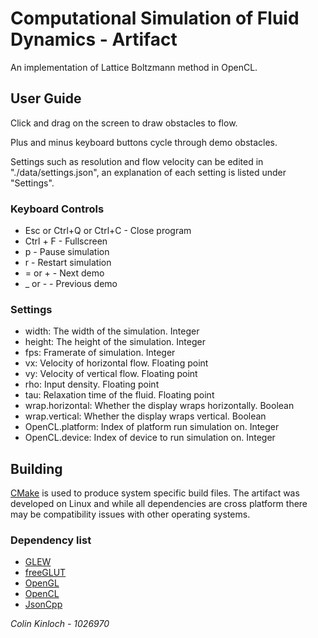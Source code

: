 # Computational Simulation of Fluid Dynamics - Artifact #
An implementation of Lattice Boltzmann method in OpenCL.

## User Guide ##
Click and drag on the screen to draw obstacles  to flow.

Plus and minus keyboard buttons cycle through demo obstacles.

Settings such as resolution and flow velocity can be edited in "./data/settings.json", an explanation of each setting
is listed under "Settings".

### Keyboard Controls ###
* Esc or Ctrl+Q or Ctrl+C - Close program
* Ctrl + F - Fullscreen
* p - Pause simulation
* r - Restart simulation
* = or + - Next demo
* _ or - - Previous demo

### Settings ###
* width: The width of the simulation. Integer
* height: The height of the simulation. Integer
* fps: Framerate of simulation. Integer
* vx: Velocity of horizontal flow. Floating point
* vy: Velocity of vertical flow. Floating point
* rho: Input density. Floating point
* tau: Relaxation time of the fluid. Floating point
* wrap.horizontal: Whether the display wraps horizontally. Boolean
* wrap.vertical: Whether the display wraps vertical. Boolean
* OpenCL.platform: Index of platform run simulation on. Integer
* OpenCL.device: Index of device to run simulation on. Integer

## Building ##
[CMake][1] is used to produce system specific build files. The artifact was developed on Linux and while all
dependencies are cross platform there may be compatibility issues with other operating systems. 

### Dependency list ###
* [GLEW][2]
* [freeGLUT][3]
* [OpenGL][4]
* [OpenCL][5]
* [JsonCpp][6]

[1]: http://www.cmake.org/ "CMake"
[2]: http://glew.sourceforge.net/ "GLEW"
[3]: http://freeglut.sourceforge.net/ "freeGLUT"
[4]: http://www.khronos.org/opengl/ "OpenGL"
[5]: http://www.khronos.org/opencl/ "OpenCL"
[6]: http://jsoncpp.sourceforge.net/ "JsonCpp"

*Colin Kinloch - 1026970*
